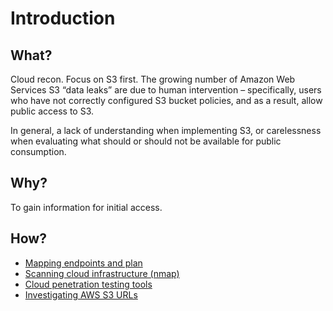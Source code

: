 # Introduction

## What?

Cloud recon. Focus on S3 first. The growing number of Amazon Web Services S3 “data leaks” are due to human 
intervention – specifically, users who have not correctly configured S3 bucket policies, and as a result, 
allow public access to S3.

In general, a lack of understanding when implementing S3, or carelessness when evaluating what should or should 
not be available for public consumption.

## Why?

To gain information for initial access.

## How?

* [Mapping endpoints and plan](map.md)
* [Scanning cloud infrastructure (nmap)](scanning.md)
* [Cloud penetration testing tools](tools.md)
* [Investigating AWS S3 URLs](s3-urls.md)

